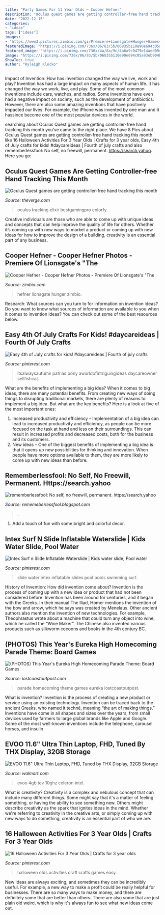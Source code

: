 ```yaml
---
title: "Party Games For 11 Year Olds ~ Cooper Hefner"
description: "Oculus quest games are getting controller-free hand tracking this month"
date: "2022-12-15"
categories:
- "ideas"
tags: ["ideas"]
images:
- "https://www3.pictures.zimbio.com/gi/Premiere+Lionsgate+Hunger+Games+Arrivals+Fk-OdBkJ3dfx.jpg"
featuredImage: "https://i.pinimg.com/736x/06/83/5b/06835b110e90e694c05a93eb904b89c3.jpg"
featured_image: "https://i.pinimg.com/736x/4a/8a/9c/4a8a9c9479e14aed09c98ad058f5f757--halloween-activities--year-olds.jpg"
image: "https://i.pinimg.com/736x/06/83/5b/06835b110e90e694c05a93eb904b89c3.jpg"
ShowToc: true
author: "Ryleigh Klocko"
---
```



Impact of Invention: How has invention changed the way we live, work and play?
Invention has had a large impact on many aspects of human life. It has changed the way we work, live, and play. Some of the most common inventions include cars, watches, and radios. Some inventions have even had a negative impact on society, such as the development of antibiotics. However, there are also some amazing inventions that have positively impacted our lives. For example, the iPhone was invented by one man and it hassince become one of the most popular devices in the world.

	

		
searching about Oculus Quest games are getting controller-free hand tracking this month you've came to the right place. We have 8 Pics about Oculus Quest games are getting controller-free hand tracking this month like 16 Halloween Activities For 3 Year Olds | Crafts for 3 year olds, Easy 4th of July crafts for kids! #daycareideas | Fourth of july crafts and also rememberlessfool: No self, no freewill, permanent. https://search.yahoo. Here you go:
		
    
## Oculus Quest Games Are Getting Controller-free Hand Tracking This Month

<img loading=lazy src="https://cdn.vox-cdn.com/thumbor/N0T71qSRVzgyHCnqkFtk03Ovpmc=/0x0:2560x1440/1200x800/filters:focal(1076x516:1484x924)/cdn.vox-cdn.com/uploads/chorus_image/image/66810951/BubbleHands.0.jpg" onerror="this.onerror=null;this.src='https://tse3.mm.bing.net/th?id=OIP.jT4Avt9VVdMDTe1KhXpNaQHaE8&amp;pid=15.1';" alt="Oculus Quest games are getting controller-free hand tracking this month">

_Source: theverge.com_

>oculus tracking elixir bestgamingpro colorfy. 

	

Creative individuals are those who are able to come up with unique ideas and concepts that can help improve the quality of life for others. Whether it’s coming up with new ways to market a product or coming up with new ideas for how to improve the design of a building, creativity is an essential part of any business.

    
## Cooper Hefner - Cooper Hefner Photos - Premiere Of Lionsgate&#039;s &quot;The

<img loading=lazy src="https://www3.pictures.zimbio.com/gi/Premiere+Lionsgate+Hunger+Games+Arrivals+Fk-OdBkJ3dfx.jpg" onerror="this.onerror=null;this.src='https://tse3.mm.bing.net/th?id=OIP.kU8fqhy6TdZULJoCoJ1NUgHaJ8&amp;pid=15.1';" alt="Cooper Hefner - Cooper Hefner Photos - Premiere Of Lionsgate&#039;s &quot;The">

_Source: zimbio.com_

>hefner lionsgate hunger zimbio. 

	

Research: What sources can you turn to for information on invention ideas?
Do you want to know what sources of information are available to you when it comes to invention ideas? You can check out some of the best resources below.

    
## Easy 4th Of July Crafts For Kids! #daycareideas | Fourth Of July Crafts

<img loading=lazy src="https://i.pinimg.com/736x/06/83/5b/06835b110e90e694c05a93eb904b89c3.jpg" onerror="this.onerror=null;this.src='https://tse3.mm.bing.net/th?id=OIP.B2qmVHmrcmLT4IoncjzLkgHaR4&amp;pid=15.1';" alt="Easy 4th of July crafts for kids! #daycareideas | Fourth of july crafts">

_Source: pinterest.com_

>itsalwaysautumn patrias pony aworldofintriguingideas daycareowner sellfishcat. 

	

What are the benefits of implementing a big idea?
When it comes to big ideas, there are many potential benefits. From creating new ways of doing things to disrupting traditional markets, there are plenty of reasons to implement a big idea. But what are the key benefits? Here is a look at five of the most important ones:
1. Increased productivity and efficiency – Implementation of a big idea can lead to increased productivity and efficiency, as people can be more focused on the task at hand and less on their surroundings. This can result in increased profits and decreased costs, both for the business and its customers.
2. New ideas – One of the biggest benefits of implementing a big idea is that it opens up new possibilities for thinking and innovation. When people have more options available to them, they are more likely to come up with new ideas than before.

    
## Rememberlessfool: No Self, No Freewill, Permanent. Https://search.yahoo

<img loading=lazy src="https://1.bp.blogspot.com/-PFsnpVk_dL4/XkHvB3dar8I/AAAAAAAAclA/aPQLMYwuSbw5uON040Q9_DEqwhYK1e8CACLcBGAsYHQ/s1600/Untitled430.png" onerror="this.onerror=null;this.src='https://tse1.mm.bing.net/th?id=OIP.O7__VeO_Iysmd6yZRBpOqgHaEK&amp;pid=15.1';" alt="rememberlessfool: No self, no freewill, permanent. https://search.yahoo">

_Source: rememeberlessfool.blogspot.com_

>. 

	

1. Add a touch of fun with some bright and colorful decor.

    
## Intex Surf N Slide Inflatable Waterslide | Kids Water Slide, Pool Water

<img loading=lazy src="https://i.pinimg.com/736x/ae/79/5d/ae795d15b9097727c62ccc9f9ca4af42--swimming-aids-swimming-pools.jpg" onerror="this.onerror=null;this.src='https://tse4.mm.bing.net/th?id=OIP.mdATV1U1_SAq9pAcpKoBcAHaEK&amp;pid=15.1';" alt="Intex Surf n Slide Inflatable Waterslide | Kids water slide, Pool water">

_Source: pinterest.com_

>slide water intex inflatable slides pool pools swimming surf. 

	

History of Invention: How did invention come about?
Invention is the process of coming up with a new idea or product that had not been considered before. Invention has been around for centuries, and it began with the Greeks. In their manual The Iliad, Homer mentions the invention of the bow and arrow, which he says was created by Menelaus. Other ancient authors also mention the invention of new technologies. For example, Theophrastus wrote about a machine that could turn any object into wine, which he called the “Wine Maker”. The Chinese also invented various products such as silkworm cocoons and books in the 4th century BC.

    
## (PHOTOS) This Year&#039;s Eureka High Homecoming Parade Theme: Board Games

<img loading=lazy src="https://lostcoastoutpost.com/media/uploads/post/14218/IMG_2664.jpg" onerror="this.onerror=null;this.src='https://tse1.mm.bing.net/th?id=OIP.R-fTprXgp0eqWhMKPA0hSQHaF9&amp;pid=15.1';" alt="(PHOTOS) This Year&#039;s Eureka High Homecoming Parade Theme: Board Games">

_Source: lostcoastoutpost.com_

>parade homecoming theme games eureka lostcoastoutpost. 

	

What is invention?
Invention is the process of creating a new product or service using an existing technology. Invention can be traced back to the ancient Greeks, who named it technē, meaning “the art of making things.” Inventions have come in all shapes and sizes over the years, from small devices used by farmers to large global brands like Apple and Google. Some of the most well-known inventions include the telephone, carousel horses, and insulin.

    
## EVOO 11.6&quot; Ultra Thin Laptop, FHD, Tuned By THX Display, 32GB Storage

<img loading=lazy src="https://i5.walmartimages.com/asr/a6c9f190-f4dd-4e1c-afb3-5f01ea6969c6_1.a7768a3b39c772e1e563e891b1bf1464.jpeg" onerror="this.onerror=null;this.src='https://tse1.mm.bing.net/th?id=OIP.3rib_Fa1LCTt0GfSLDA_-wHaE8&amp;pid=15.1';" alt="EVOO 11.6&quot; Ultra Thin Laptop, FHD, Tuned by THX Display, 32GB Storage">

_Source: walmart.com_

>evoo 4gb tev 10ghz celeron intel. 

	

What is creativity?
Creativity is a complex and nebulous concept that can include many different things. Some might say that it's a matter of feeling something, or having the ability to see something new. Others might describe creativity as the spark that ignites ideas in the mind. Whether we're referring to creativity in the creative arts, or simply coming up with new ways to do something, creativity is an essential part of who we are.

    
## 16 Halloween Activities For 3 Year Olds | Crafts For 3 Year Olds

<img loading=lazy src="https://i.pinimg.com/736x/4a/8a/9c/4a8a9c9479e14aed09c98ad058f5f757--halloween-activities--year-olds.jpg" onerror="this.onerror=null;this.src='https://tse1.mm.bing.net/th?id=OIP.aM-gellZbnG-dUH790V2PAHaKl&amp;pid=15.1';" alt="16 Halloween Activities For 3 Year Olds | Crafts for 3 year olds">

_Source: pinterest.com_

>halloween olds activities craft crafts games easy. 

	

New ideas are always exciting, and sometimes they can be incredibly useful. For example, a new way to make a profit could be really helpful for businesses. There are so many ways to make money, and there are definitely some that are better than others. There are also some that are just plain old weird, which is why it's always fun to see what new ideas come out.

